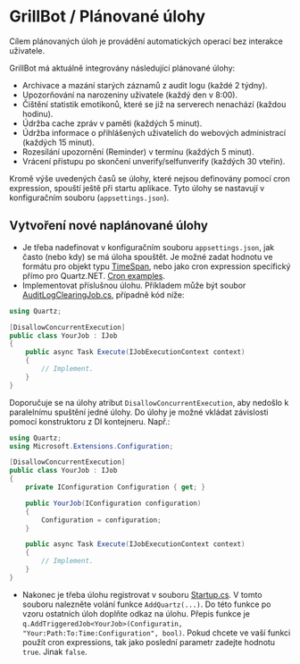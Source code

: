 # GrillBot / Plánované úlohy

Cílem plánovaných úloh je provádění automatických operací bez interakce uživatele.

GrillBot má aktuálně integrovány následující plánované úlohy:

- Archivace a mazání starých záznamů z audit logu (každé 2 týdny).
- Upozorňování na narozeniny uživatele (každý den v 8:00).
- Čištění statistik emotikonů, které se již na serverech nenachází (každou hodinu).
- Údržba cache zpráv v paměti (každých 5 minut).
- Údržba informace o přihlášených uživatelích do webových administrací (každých 15 minut).
- Rozesílání upozornění (Reminder) v termínu (každých 5 minut).
- Vrácení přístupu po skončení unverify/selfunverify (každých 30 vteřin).

Kromě výše uvedených časů se úlohy, které nejsou definovány pomocí cron expression, spouští ještě při startu aplikace. Tyto úlohy se nastavují v konfiguračním souboru (`appsettings.json`).

## Vytvoření nové naplánované úlohy

- Je třeba nadefinovat v konfiguračním souboru `appsettings.json`, jak často (nebo kdy) se má úloha spouštět. Je možné zadat hodnotu ve formátu pro objekt typu [TimeSpan](https://docs.microsoft.com/cs-cz/dotnet/api/system.timespan?view=net-6.0), nebo jako cron expression specifický přímo pro Quartz.NET. [Cron examples](https://www.quartz-scheduler.net/documentation/quartz-3.x/tutorial/crontriggers.html#example-cron-expressions).
- Implementovat příslušnou úlohu. Příkladem může být soubor [AuditLogClearingJob.cs](https://gitlab.com/grillbot/grillbot/-/blob/master/src/GrillBot/GrillBot.App/Services/AuditLog/AuditLogClearingJob.cs), případně kód níže:

```cs
using Quartz;

[DisallowConcurrentExecution]
public class YourJob : IJob
{
    public async Task Execute(IJobExecutionContext context)
    {
        // Implement.
    }
}
```

Doporučuje se na úlohy atribut `DisallowConcurrentExecution`, aby nedošlo k paralelnímu spuštění jedné úlohy.
Do úlohy je možné vkládat závislosti pomocí konstruktoru z DI kontejneru. Např.:

```cs
using Quartz;
using Microsoft.Extensions.Configuration;

[DisallowConcurrentExecution]
public class YourJob : IJob
{
    private IConfiguration Configuration { get; }

    public YourJob(IConfiguration configuration)
    {
        Configuration = configuration;
    }

    public async Task Execute(IJobExecutionContext context)
    {
        // Implement.
    }
}
```

- Nakonec je třeba úlohu registrovat v souboru [Startup.cs](https://gitlab.com/grillbot/grillbot/-/blob/master/src/GrillBot/GrillBot.App/Startup.cs). V tomto souboru nalezněte volání funkce `AddQuartz(...)`. Do této funkce po vzoru ostatních úloh doplňte odkaz na úlohu. Přepis funkce je `q.AddTriggeredJob<YourJob>(Configuratin, "Your:Path:To:Time:Configuration", bool)`. Pokud chcete ve vaší funkci použít cron expressions, tak jako poslední parametr zadejte hodnotu `true`. Jinak `false`.
